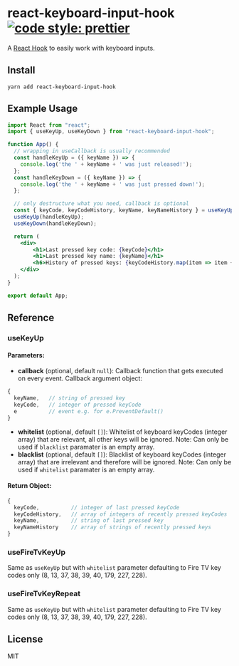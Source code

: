 # react-keyboard-input-hook [![code style: prettier](https://img.shields.io/badge/code_style-prettier-ff69b4.svg?style=flat-square)](https://github.com/prettier/prettier)
A [React Hook](https://reactjs.org/docs/hooks-intro.html) to easily work with keyboard inputs.

## Install

`yarn add react-keyboard-input-hook`

## Example Usage

```jsx
import React from "react";
import { useKeyUp, useKeyDown } from "react-keyboard-input-hook";

function App() {
  // wrapping in useCallback is usually recommended
  const handleKeyUp = ({ keyName }) => {
    console.log('the ' + keyName + ' was just released!');
  };
  const handleKeyDown = ({ keyName }) => {
    console.log('the ' + keyName + ' was just pressed down!');
  };

  // only destructure what you need, callback is optional
  const { keyCode, keyCodeHistory, keyName, keyNameHistory } = useKeyUp();
  useKeyUp(handleKeyUp);
  useKeyDown(handleKeyDown);

  return (
    <div>
        <h1>Last pressed key code: {keyCode}</h1>
        <h1>Last pressed key name: {keyName}</h1>
        <h6>History of pressed keys: {keyCodeHistory.map(item => item + ", ")}</h6>
    </div>
  );
}

export default App;
```

## Reference

### useKeyUp
#### Parameters: 
- **callback** (optional, default `null`):
Callback function that gets executed on every event. 
Callback argument object:
```js
{ 
  keyName,   // string of pressed key
  keyCode,   // integer of pressed keyCode
  e          // event e.g. for e.PreventDefault()
}
```
- **whitelist** (optional, default `[]`):
Whitelist of keyboard keyCodes (integer array) that are relevant, all other keys will be ignored.
Note: Can only be used if `blacklist` paramater is an empty array.
- **blacklist** (optional, default `[]`):
Blacklist of keyboard keyCodes (integer array) that are irrelevant and therefore will be ignored.
Note: Can only be used if `whitelist` paramater is an empty array.

#### Return Object: 
```jsx
{ 
  keyCode,          // integer of last pressed keyCode
  keyCodeHistory,   // array of integers of recently pressed keyCodes
  keyName,          // string of last pressed key
  keyNameHistory    // array of strings of recently pressed keys
}
```

### useFireTvKeyUp
Same as `useKeyUp` but with `whitelist` parameter defaulting to Fire TV key codes only (8, 13, 37, 38, 39, 40, 179, 227, 228).

### useFireTvKeyRepeat
Same as `useKeyUp` but with `whitelist` parameter defaulting to Fire TV key codes only (8, 13, 37, 38, 39, 40, 179, 227, 228).

## License
MIT
